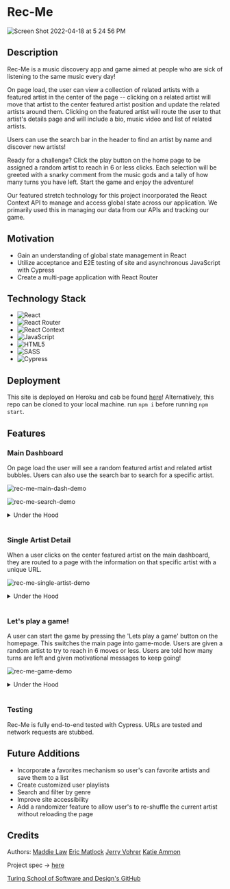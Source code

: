 
# Rec-Me

![Screen Shot 2022-04-18 at 5 24 56 PM](https://user-images.githubusercontent.com/92049763/163893003-5bb91e8d-c52a-4ef9-8e07-12a4f8f5a7e2.png)

## Description

Rec-Me is a music discovery app and game aimed at people who are sick of listening to the same music every day!

On page load, the user can view a collection of related artists with a featured artist in the center of the page -- clicking on a related artist  will move that artist to the center featured artist position and update the related artists around them. Clicking on the featured artist will route the user to that artist's details page and will include a bio, music video and list of related artists. 

Users can use the search bar in the header to find an artist by name and discover new artists!

Ready for a challenge? Click the play button on the home page to be assigned a random artist to reach in 6 or less clicks. Each selection will be greeted with a snarky comment from the music gods and a tally of how many turns you have left. Start the game and enjoy the adventure!

Our featured stretch technology for this project incorporated the React Context API to manage and access global state across our application. We primarily used this in managing our data from our APIs and tracking our game. 

## Motivation
- Gain an understanding of global state management in React
- Utilize acceptance and E2E testing of site and asynchronous JavaScript with Cypress
- Create a multi-page application with React Router

## Technology Stack
- ![React](https://img.shields.io/badge/react-%2320232a.svg?style=for-the-badge&logo=react&logoColor=%2361DAFB)
- ![React Router](https://img.shields.io/badge/React_Router-CA4245?style=for-the-badge&logo=react-router&logoColor=white)
- ![React Context](https://img.shields.io/badge/react_context-%2320232a.svg?style=for-the-badge&logo=react&logoColor=%2361DAFB)
- ![JavaScript](https://img.shields.io/badge/javascript-%23323330.svg?style=for-the-badge&logo=javascript&logoColor=%23F7DF1E)
- ![HTML5](https://img.shields.io/badge/html5-%23E34F26.svg?style=for-the-badge&logo=html5&logoColor=white)
- ![SASS](https://img.shields.io/badge/SASS-hotpink.svg?style=for-the-badge&logo=SASS&logoColor=white)
- ![Cypress](https://img.shields.io/badge/-cypress-%23E5E5E5?style=for-the-badge&logo=cypress&logoColor=058a5e)

## Deployment
This site is deployed on Heroku and cab be found [here](https://rec-me-turing.herokuapp.com/)!
Alternatively, this repo can be cloned to your local machine. run `npm i` before running `npm start`.

## Features

### Main Dashboard

On page load the user will see a random featured artist and related artist bubbles. Users can also use the search bar to search for a specific artist. 

![rec-me-main-dash-demo](https://user-images.githubusercontent.com/92049763/163893175-3c53da44-fb0b-4c1d-a481-b52d40718436.gif)

![rec-me-search-demo](https://user-images.githubusercontent.com/92049763/163893229-b86c48f2-92b4-4b85-870c-5e276f5ee727.gif)

<details>
  <summary>Under the Hood</summary>
  Artist data is fetched from the TasteDive API while the artist images are fetched from the BandsInTown API. On each search submit, a new fetch is triggered. 
</details>
</br>

### Single Artist Detail

When a user clicks on the center featured artist on the main dashboard, they are routed to a page with the information on that specific artist with a unique URL.

![rec-me-single-artist-demo](https://user-images.githubusercontent.com/92049763/163893278-4f503410-1933-4732-8568-44e4d6c4d514.gif)

<details>
  <summary>Under the Hood</summary>
  Single artist's are retrieved using the fetch API and interpolating an artist's name into the URL. The site's URL is also changed to reflect that individual artist's name via React Router. Users can bookmark this URL to return to later!
</details>
</br>

### Let's play a game!

A user can start the game by pressing the 'Lets play a game' button on the homepage. This switches the main page into game-mode. Users are given a random artist to try 
to reach in 6 moves or less. Users are told how many turns are left and given motivational messages to keep going!

![rec-me-game-demo](https://user-images.githubusercontent.com/92049763/163893455-68e3e260-4f0b-4410-96aa-22b8b59cdeac.gif)

<details>
  <summary>Under the Hood</summary>
 Game state is tracked via the React Context API which allows users to see the turn count and whether they win or lose. We have a custom array for game goal artists that are most likely to be recognized. 
</details>
</br>

### Testing

Rec-Me is fully end-to-end tested with Cypress. URLs are tested and network requests are stubbed.

## Future Additions
- Incorporate a favorites mechanism so user's can favorite artists and save them to a list
- Create customized user playlists
- Search and filter by genre
- Improve site accessibility
- Add a randomizer feature to allow user's to re-shuffle the current artist without reloading the page

## Credits
Authors: [Maddie Law](https://github.com/maddielaw) [Eric Matlock](https://github.com/ermatlock) [Jerry Vohrer](https://github.com/Jerry-Vrrr) [Katie Ammon](https://github.com/kammon10)

Project spec -> [here](https://frontend.turing.edu/projects/module-3/stretch.html)

[Turing School of Software and Design's GitHub](https://github.com/turingschool-examples)

